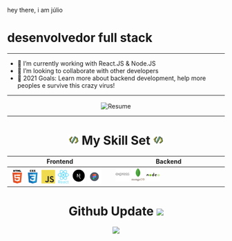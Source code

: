 hey there, i am júlio
# desenvolvedor full stack
---
- 🔭 I’m currently working with React.JS & Node.JS
-  🤝 I’m looking to collaborate with other developers
- 🥅 2021 Goals: Learn more about backend development, help more peoples e survive this crazy virus!
---
<div align="center">
    <img align="center" src="https://i.giphy.com/media/Sqlj82Xy4eZKSU9iVM/giphy.gif" alt="Resume" />
</div >

---

<div align="center">
    <h1>
    <img src="./code.gif" 
    width="24"
    /> My Skill Set <img src="./code.gif" 
    width="24"
    />
    </h1>
</div>

<table>
    <thead>
        <th>Frontend</th>
        <th>Backend</th>
    </thead>
    <tbody>
        <td valign="top" width="30%">
            <img src="./Html.svg" 
            width="32"
            />
            <img src="./Css.svg" 
            width="32"
            />
            <img src="./Javascript.svg" 
            width="32"
            />
            <img src="./React.svg" 
            width="32"
            />
            <img src="./nextj.png" 
            width="32"
            />
            <img src="./Figma.svg" 
            width="32"> 
        </td>
        <td valign="top" width="32%">
            <img src="./Express.svg" 
            width="32"
            />
            <img src="./MongoDB.svg" 
            width="32"
            />
            <img src="./Node.svg" 
            width="32"
            />
        </td>
    </tbody>
</table>

<center>
    <h1>Github Update <img src="./Images/chart.gif" width="24"> </h1>
    <img src="https://github-readme-stats.vercel.app/api/top-langs/?username=anuraghazra&layout=compact&theme=radical">
</center>
